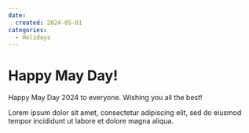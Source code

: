 ```yaml
---
date:
  created: 2024-05-01
categories:
  - Holidays
---
```


# Happy May Day!

Happy May Day 2024 to everyone. Wishing you all the best!

<!-- more -->

Lorem ipsum dolor sit amet, consectetur adipiscing elit, sed do eiusmod
tempor incididunt ut labore et dolore magna aliqua.
